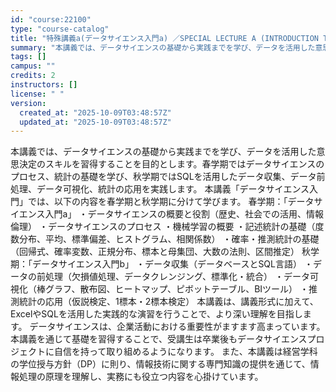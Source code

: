 ```yaml
---
id: "course:22100"
type: "course-catalog"
title: "特殊講義a(データサイエンス入門a) ／SPECIAL LECTURE A (INTRODUCTION TO DATA SCIENCE A)"
summary: "本講義では、データサイエンスの基礎から実践までを学び、データを活用した意思決定のスキルを習得することを目的とします。春学期ではデータサイエンスのプロセス、統計の基礎を学び、秋学期ではSQLを活用したデータ収集、データ前処理、データ可視化、統…"
tags: []
campus: ""
credits: 2
instructors: []
license: " "
version:
  created_at: "2025-10-09T03:48:57Z"
  updated_at: "2025-10-09T03:48:57Z"
---
```


本講義では、データサイエンスの基礎から実践までを学び、データを活用した意思決定のスキルを習得することを目的とします。春学期ではデータサイエンスのプロセス、統計の基礎を学び、秋学期ではSQLを活用したデータ収集、データ前処理、データ可視化、統計の応用を実践します。 本講義「データサイエンス入門」では、以下の内容を春学期と秋学期に分けて学びます。 春学期：「データサイエンス入門a」 ・データサイエンスの概要と役割（歴史、社会での活用、情報倫理） ・データサイエンスのプロセス ・機械学習の概要 ・記述統計の基礎（度数分布、平均、標準偏差、ヒストグラム、相関係数） ・確率・推測統計の基礎（回帰式、確率変数、正規分布、標本と母集団、大数の法則、区間推定） 秋学期：「データサイエンス入門b」 ・データ収集（データベースとSQL言語） ・データの前処理（欠損値処理、データクレンジング、標準化・統合） ・データ可視化（棒グラフ、散布図、ヒートマップ、ピボットテーブル、BIツール） ・推測統計の応用（仮説検定、1標本・2標本検定） 本講義は、講義形式に加えて、ExcelやSQLを活用した実践的な演習を行うことで、より深い理解を目指します。 データサイエンスは、企業活動における重要性がますます高まっています。本講義を通じて基礎を習得することで、受講生は卒業後もデータサイエンスプロジェクトに自信を持って取り組めるようになります。 また、本講義は経営学科の学位授与方針（DP）に則り、情報技術に関する専門知識の提供を通じて、情報処理の原理を理解し、実務にも役立つ内容を心掛けています。
